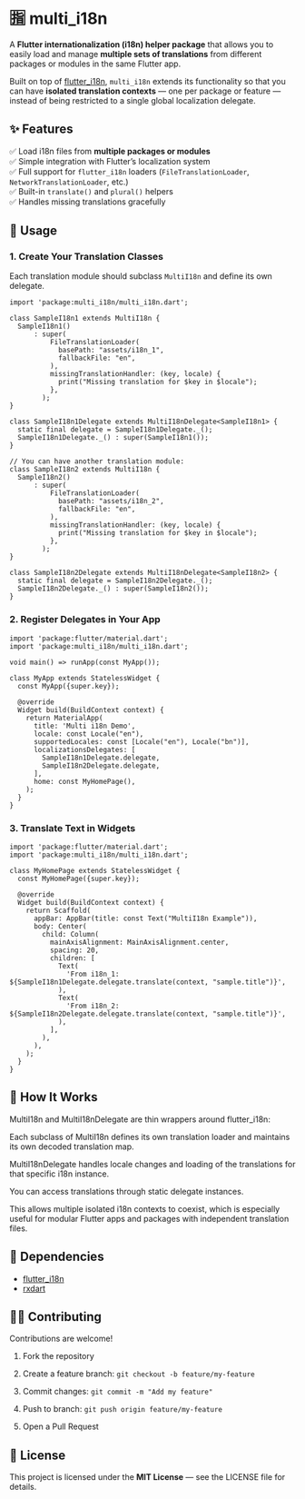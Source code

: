 <!-- This is includes instructions and setup guide for Mutli_i18n package -->


# 🈯 multi_i18n
A **Flutter internationalization (i18n) helper package** that allows you to easily load and manage **multiple sets of translations** from different packages or modules in the same Flutter app.

Built on top of [flutter_i18n](https://pub.dev/packages/flutter_i18n), `multi_i18n` extends its functionality so that you can have **isolated translation contexts** — one per package or feature — instead of being restricted to a single global localization delegate.



## ✨ Features
✅ Load i18n files from **multiple packages or modules**  
✅ Simple integration with Flutter’s localization system  
✅ Full support for `flutter_i18n` loaders (`FileTranslationLoader`, `NetworkTranslationLoader`, etc.)  
✅ Built-in `translate()` and `plural()` helpers  
✅ Handles missing translations gracefully


## 🚀 Usage

### 1. Create Your Translation Classes

Each translation module should subclass `MultiI18n` and define its own delegate.

    import 'package:multi_i18n/multi_i18n.dart';
    
    class SampleI18n1 extends MultiI18n {
      SampleI18n1()
          : super(
              FileTranslationLoader(
                basePath: "assets/i18n_1",
                fallbackFile: "en",
              ),
              missingTranslationHandler: (key, locale) {
                print("Missing translation for $key in $locale");
              },
            );
    }
    
    class SampleI18n1Delegate extends MultiI18nDelegate<SampleI18n1> {
      static final delegate = SampleI18n1Delegate._();
      SampleI18n1Delegate._() : super(SampleI18n1());
    }
    
    // You can have another translation module:
    class SampleI18n2 extends MultiI18n {
      SampleI18n2()
          : super(
              FileTranslationLoader(
                basePath: "assets/i18n_2",
                fallbackFile: "en",
              ),
              missingTranslationHandler: (key, locale) {
                print("Missing translation for $key in $locale");
              },
            );
    }
    
    class SampleI18n2Delegate extends MultiI18nDelegate<SampleI18n2> {
      static final delegate = SampleI18n2Delegate._();
      SampleI18n2Delegate._() : super(SampleI18n2());
    }


### 2. Register Delegates in Your App

    import 'package:flutter/material.dart';
    import 'package:multi_i18n/multi_i18n.dart';
    
    void main() => runApp(const MyApp());
    
    class MyApp extends StatelessWidget {
      const MyApp({super.key});
    
      @override
      Widget build(BuildContext context) {
        return MaterialApp(
          title: 'Multi i18n Demo',
          locale: const Locale("en"),
          supportedLocales: const [Locale("en"), Locale("bn")],
          localizationsDelegates: [
            SampleI18n1Delegate.delegate,
            SampleI18n2Delegate.delegate,
          ],
          home: const MyHomePage(),
        );
      }
    }

### 3. Translate Text in Widgets

    import 'package:flutter/material.dart';
    import 'package:multi_i18n/multi_i18n.dart';
    
    class MyHomePage extends StatelessWidget {
      const MyHomePage({super.key});
    
      @override
      Widget build(BuildContext context) {
        return Scaffold(
          appBar: AppBar(title: const Text("MultiI18n Example")),
          body: Center(
            child: Column(
              mainAxisAlignment: MainAxisAlignment.center,
              spacing: 20,
              children: [
                Text(
                  'From i18n_1: ${SampleI18n1Delegate.delegate.translate(context, "sample.title")}',
                ),
                Text(
                  'From i18n_2: ${SampleI18n2Delegate.delegate.translate(context, "sample.title")}',
                ),
              ],
            ),
          ),
        );
      }
    }

## 🧠 How It Works

MultiI18n and MultiI18nDelegate are thin wrappers around flutter_i18n:

Each subclass of MultiI18n defines its own translation loader and maintains its own decoded translation map.

MultiI18nDelegate handles locale changes and loading of the translations for that specific i18n instance.

You can access translations through static delegate instances.

This allows multiple isolated i18n contexts to coexist, which is especially useful for modular Flutter apps and packages with independent translation files.

## 🧰 Dependencies
-   [flutter_i18n](https://pub.dev/packages/flutter_i18n)
-   [rxdart](https://pub.dev/packages/rxdart)

## 🧑‍💻 Contributing

Contributions are welcome!

1.  Fork the repository
    
2.  Create a feature branch: `git checkout -b feature/my-feature`
    
3.  Commit changes: `git commit -m "Add my feature"`
    
4.  Push to branch: `git push origin feature/my-feature`
    
5.  Open a Pull Request

## 🪪 License
This project is licensed under the **MIT License** — see the LICENSE file for details.


